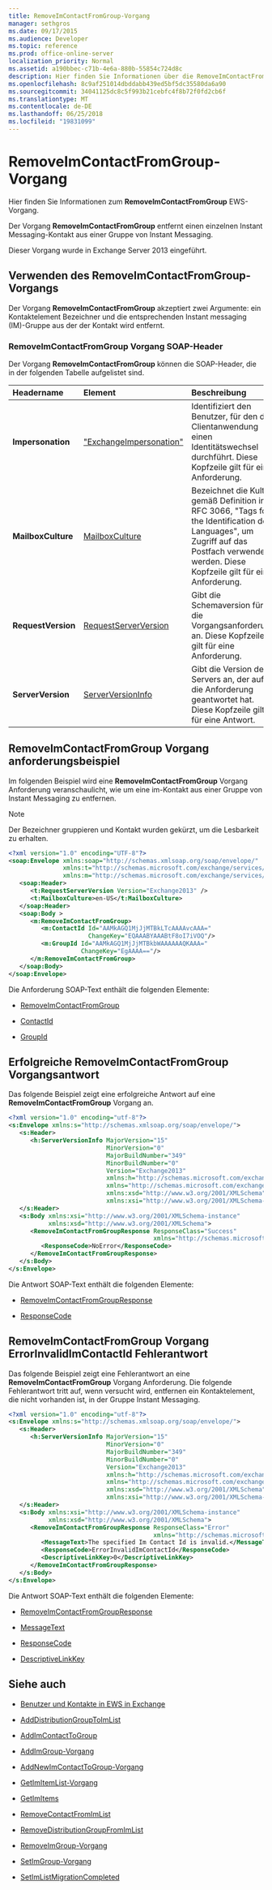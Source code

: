 ```yaml
---
title: RemoveImContactFromGroup-Vorgang
manager: sethgros
ms.date: 09/17/2015
ms.audience: Developer
ms.topic: reference
ms.prod: office-online-server
localization_priority: Normal
ms.assetid: a190bbec-c71b-4e6a-880b-55854c724d8c
description: Hier finden Sie Informationen über die RemoveImContactFromGroup EWS Vorgang.
ms.openlocfilehash: 8c9af251014dbddabb439ed5bf5dc35580da6a90
ms.sourcegitcommit: 34041125dc8c5f993b21cebfc4f8b72f0fd2cb6f
ms.translationtype: MT
ms.contentlocale: de-DE
ms.lasthandoff: 06/25/2018
ms.locfileid: "19831099"
---
```

# <a name="removeimcontactfromgroup-operation"></a>RemoveImContactFromGroup-Vorgang

Hier finden Sie Informationen zum **RemoveImContactFromGroup** EWS-Vorgang. 
  
Der Vorgang **RemoveImContactFromGroup** entfernt einen einzelnen Instant Messaging-Kontakt aus einer Gruppe von Instant Messaging. 
  
Dieser Vorgang wurde in Exchange Server 2013 eingeführt.
  
## <a name="using-the-removeimcontactfromgroup-operation"></a>Verwenden des RemoveImContactFromGroup-Vorgangs

Der Vorgang **RemoveImContactFromGroup** akzeptiert zwei Argumente: ein Kontaktelement Bezeichner und die entsprechenden Instant messaging (IM)-Gruppe aus der der Kontakt wird entfernt. 
  
### <a name="removeimcontactfromgroup-operation-soap-headers"></a>RemoveImContactFromGroup Vorgang SOAP-Header

Der Vorgang **RemoveImContactFromGroup** können die SOAP-Header, die in der folgenden Tabelle aufgelistet sind. 
  
|**Headername**|**Element**|**Beschreibung**|
|:-----|:-----|:-----|
|**Impersonation** <br/> |["ExchangeImpersonation"](exchangeimpersonation.md) <br/> |Identifiziert den Benutzer, für den die Clientanwendung einen Identitätswechsel durchführt. Diese Kopfzeile gilt für eine Anforderung.  <br/> |
|**MailboxCulture** <br/> |[MailboxCulture](mailboxculture.md) <br/> |Bezeichnet die Kultur gemäß Definition in RFC 3066, "Tags for the Identification des Languages", um Zugriff auf das Postfach verwendet werden. Diese Kopfzeile gilt für eine Anforderung.  <br/> |
|**RequestVersion** <br/> |[RequestServerVersion](requestserverversion.md) <br/> |Gibt die Schemaversion für die Vorgangsanforderung an. Diese Kopfzeile gilt für eine Anforderung.  <br/> |
|**ServerVersion** <br/> |[ServerVersionInfo](serverversioninfo.md) <br/> |Gibt die Version des Servers an, der auf die Anforderung geantwortet hat. Diese Kopfzeile gilt für eine Antwort.  <br/> |
   
## <a name="removeimcontactfromgroup-operation-request-example"></a>RemoveImContactFromGroup Vorgang anforderungsbeispiel

Im folgenden Beispiel wird eine **RemoveImContactFromGroup** Vorgang Anforderung veranschaulicht, wie um eine im-Kontakt aus einer Gruppe von Instant Messaging zu entfernen. 
  
> [!NOTE]
> Der Bezeichner gruppieren und Kontakt wurden gekürzt, um die Lesbarkeit zu erhalten. 
  
```XML
<?xml version="1.0" encoding="UTF-8"?>
<soap:Envelope xmlns:soap="http://schemas.xmlsoap.org/soap/envelope/"
               xmlns:t="http://schemas.microsoft.com/exchange/services/2006/types"
               xmlns:m="http://schemas.microsoft.com/exchange/services/2006/messages">
   <soap:Header>
      <t:RequestServerVersion Version="Exchange2013" />
      <t:MailboxCulture>en-US</t:MailboxCulture>
   </soap:Header>
   <soap:Body >
      <m:RemoveImContactFromGroup>
         <m:ContactId Id="AAMkAGQ1MjJjMTBkLTcAAAAvcAAA="
                      ChangeKey="EQAAABYAAABtF8oI7iVOQ"/>
         <m:GroupId Id="AAMkAGQ1MjJjMTBkbWAAAAAAQKAAA="
                    ChangeKey="EgAAAA=="/>
      </m:RemoveImContactFromGroup>
   </soap:Body>
</soap:Envelope>
```

Die Anforderung SOAP-Text enthält die folgenden Elemente:
  
- [RemoveImContactFromGroup](removeimcontactfromgroup.md)
    
- [ContactId](contactid.md)
    
- [GroupId](groupid.md)
    
## <a name="successful-removeimcontactfromgroup-operation-response"></a>Erfolgreiche RemoveImContactFromGroup Vorgangsantwort

Das folgende Beispiel zeigt eine erfolgreiche Antwort auf eine **RemoveImContactFromGroup** Vorgang an. 
  
```XML
<?xml version="1.0" encoding="utf-8"?>
<s:Envelope xmlns:s="http://schemas.xmlsoap.org/soap/envelope/">
   <s:Header>
      <h:ServerVersionInfo MajorVersion="15" 
                           MinorVersion="0" 
                           MajorBuildNumber="349" 
                           MinorBuildNumber="0" 
                           Version="Exchange2013" 
                           xmlns:h="http://schemas.microsoft.com/exchange/services/2006/types" 
                           xmlns="http://schemas.microsoft.com/exchange/services/2006/types" 
                           xmlns:xsd="http://www.w3.org/2001/XMLSchema" 
                           xmlns:xsi="http://www.w3.org/2001/XMLSchema-instance"/>
   </s:Header>
   <s:Body xmlns:xsi="http://www.w3.org/2001/XMLSchema-instance" 
           xmlns:xsd="http://www.w3.org/2001/XMLSchema">
      <RemoveImContactFromGroupResponse ResponseClass="Success" 
                                        xmlns="http://schemas.microsoft.com/exchange/services/2006/messages">
         <ResponseCode>NoError</ResponseCode>
      </RemoveImContactFromGroupResponse>
   </s:Body>
</s:Envelope>
```

Die Antwort SOAP-Text enthält die folgenden Elemente:
  
- [RemoveImContactFromGroupResponse](removeimcontactfromgroupresponse.md)
    
- [ResponseCode](responsecode.md)
    
## <a name="removeimcontactfromgroup-operation-errorinvalidimcontactid-error-response"></a>RemoveImContactFromGroup Vorgang ErrorInvalidImContactId Fehlerantwort

Das folgende Beispiel zeigt eine Fehlerantwort an eine **RemoveImContactFromGroup** Vorgang Anforderung. Die folgende Fehlerantwort tritt auf, wenn versucht wird, entfernen ein Kontaktelement, die nicht vorhanden ist, in der Gruppe Instant Messaging. 
  
```XML
<?xml version="1.0" encoding="utf-8"?>
<s:Envelope xmlns:s="http://schemas.xmlsoap.org/soap/envelope/">
   <s:Header>
      <h:ServerVersionInfo MajorVersion="15" 
                           MinorVersion="0" 
                           MajorBuildNumber="349" 
                           MinorBuildNumber="0" 
                           Version="Exchange2013" 
                           xmlns:h="http://schemas.microsoft.com/exchange/services/2006/types" 
                           xmlns="http://schemas.microsoft.com/exchange/services/2006/types" 
                           xmlns:xsd="http://www.w3.org/2001/XMLSchema" 
                           xmlns:xsi="http://www.w3.org/2001/XMLSchema-instance"/>
   </s:Header>
   <s:Body xmlns:xsi="http://www.w3.org/2001/XMLSchema-instance" 
           xmlns:xsd="http://www.w3.org/2001/XMLSchema">
      <RemoveImContactFromGroupResponse ResponseClass="Error" 
                                        xmlns="http://schemas.microsoft.com/exchange/services/2006/messages">
         <MessageText>The specified Im Contact Id is invalid.</MessageText>
         <ResponseCode>ErrorInvalidImContactId</ResponseCode>
         <DescriptiveLinkKey>0</DescriptiveLinkKey>
      </RemoveImContactFromGroupResponse>
   </s:Body>
</s:Envelope>
```

Die Antwort SOAP-Text enthält die folgenden Elemente:
  
- [RemoveImContactFromGroupResponse](removeimcontactfromgroupresponse.md)
    
- [MessageText](messagetext.md)
    
- [ResponseCode](responsecode.md)
    
- [DescriptiveLinkKey](descriptivelinkkey.md)
    
## <a name="see-also"></a>Siehe auch

- [Benutzer und Kontakte in EWS in Exchange](http://msdn.microsoft.com/library/043c33be-a0d1-4bad-a840-85715eda4813%28Office.15%29.aspx)
    
- [AddDistributionGroupToImList](adddistributiongrouptoimlist-operation.md)
    
- [AddImContactToGroup](addimcontacttogroup-operation.md)
    
- [AddImGroup-Vorgang](addimgroup-operation.md)
    
- [AddNewImContactToGroup-Vorgang](addnewimcontacttogroup-operation.md)
    
- [GetImItemList-Vorgang](getimitemlist-operation.md)
    
- [GetImItems](getimitems-operation.md)
    
- [RemoveContactFromImList](removecontactfromimlist-operation.md)
    
- [RemoveDistributionGroupFromImList](removedistributiongroupfromimlist-operation.md)
    
- [RemoveImGroup-Vorgang](removeimgroup-operation.md)
    
- [SetImGroup-Vorgang](setimgroup-operation.md)
    
- [SetImListMigrationCompleted](setimlistmigrationcompleted-operation.md)
    


